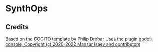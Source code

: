 # SynthOps

## Credits
Based on the [COGITO template by Philip Drobar](https://github.com/Phazorknight/Cogito)
Uses the plugin [godot-console, Copyright (c) 2020-2022 Mansur Isaev and contributors](https://github.com/4d49/godot-console)
